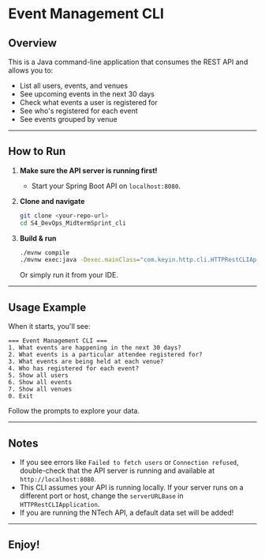 # Event Management CLI

## Overview

This is a Java command-line application that consumes the REST API and allows you to:

- List all users, events, and venues
- See upcoming events in the next 30 days
- Check what events a user is registered for
- See who's registered for each event
- See events grouped by venue

---

## How to Run

1. **Make sure the API server is running first!**

   - Start your Spring Boot API on `localhost:8080`.

2. **Clone and navigate**

   ```bash
   git clone <your-repo-url>
   cd S4_DevOps_MidtermSprint_cli
   ```

3. **Build & run**
   ```bash
   ./mvnw compile
   ./mvnw exec:java -Dexec.mainClass="com.keyin.http.cli.HTTPRestCLIApplication"
   ```
   Or simply run it from your IDE.

---

## Usage Example

When it starts, you'll see:

```
=== Event Management CLI ===
1. What events are happening in the next 30 days?
2. What events is a particular attendee registered for?
3. What events are being held at each venue?
4. Who has registered for each event?
5. Show all users
6. Show all events
7. Show all venues
0. Exit
```

Follow the prompts to explore your data.

---

## Notes

- If you see errors like `Failed to fetch users` or `Connection refused`, double-check that the API server is running and available at `http://localhost:8080`.
- This CLI assumes your API is running locally. If your server runs on a different port or host, change the `serverURLBase` in `HTTPRestCLIApplication`.
- If you are running the NTech API, a default data set will be added!

---

## Enjoy!
